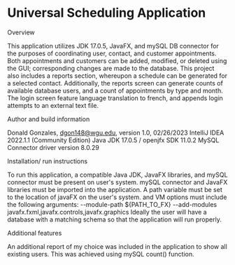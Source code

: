 # Universal Scheduling Application

Overview

This application utilizes JDK 17.0.5, JavaFX, and mySQL DB connector for the purposes of coordinating user, contact, and customer appointments.
Both appointments and customers can be added, modified, or deleted using the GUI; corresponding changes are made to the database.
This project also includes a reports section, whereupon a schedule can be generated for a selected contact. Additionally, the reports
screen can generate counts of available database users, and a count of appointments by type and month. The login screen feature
language translation to french, and appends login attempts to an external text file.

Author and build information

Donald Gonzales, dgon148@wgu.edu, version 1.0, 02/26/2023
IntelliJ IDEA 2022.1.1 (Community Edition)
Java JDK 17.0.5 / openjfx SDK 11.0.2
MySQL Connector driver version 8.0.29

Installation/ run instructions

To run this application, a compatible Java JDK, JavaFX libraries, and mySQL connector must be present on user's system.
mySQL connector and JavaFX libraries must be imported into the application. A path variable must be set to the location
of javaFX on the user's system. and VM options must include the following arguments:
--module-path ${PATH_TO_FX} --add-modules javafx.fxml,javafx.controls,javafx.graphics
Ideally the user will have a database with a matching schema so that the application will run properly.

Additional features

An additional report of my choice was included in the application to show all existing users. This was achieved using mySQL count() function.
